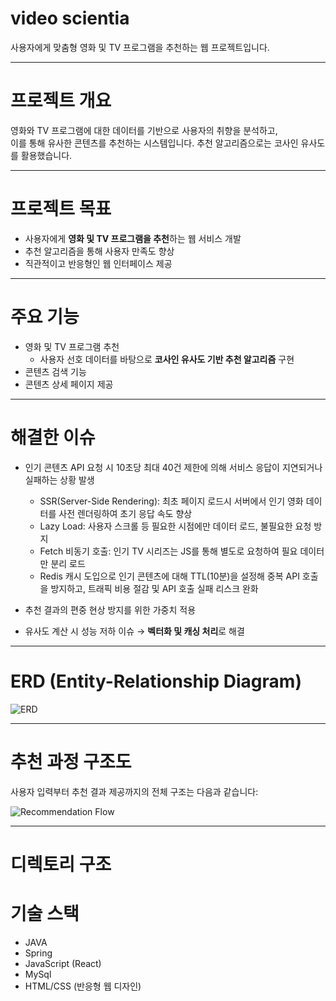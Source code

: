 # video scientia

사용자에게 맞춤형 영화 및 TV 프로그램을 추천하는 웹 프로젝트입니다.  

---

# 프로젝트 개요

영화와 TV 프로그램에 대한 데이터를 기반으로 사용자의 취향을 분석하고,  
이를 통해 유사한 콘텐츠를 추천하는 시스템입니다. 추천 알고리즘으로는 코사인 유사도를 활용했습니다.

---

# 프로젝트 목표

- 사용자에게 **영화 및 TV 프로그램을 추천**하는 웹 서비스 개발
- 추천 알고리즘을 통해 사용자 만족도 향상
- 직관적이고 반응형인 웹 인터페이스 제공

---

# 주요 기능

- 영화 및 TV 프로그램 추천  
  - 사용자 선호 데이터를 바탕으로 **코사인 유사도 기반 추천 알고리즘** 구현  
- 콘텐츠 검색 기능  
- 콘텐츠 상세 페이지 제공  

---

#  해결한 이슈

- 인기 콘텐츠 API 요청 시 10초당 최대 40건 제한에 의해 서비스 응답이 지연되거나 실패하는 상황 발생
  * SSR(Server-Side Rendering): 최초 페이지 로드시 서버에서 인기 영화 데이터를 사전 렌더링하여 초기 응답 속도 향상
  * Lazy Load: 사용자 스크롤 등 필요한 시점에만 데이터 로드, 불필요한 요청 방지
  * Fetch 비동기 호출: 인기 TV 시리즈는 JS를 통해 별도로 요청하여 필요 데이터만 분리 로드
  * Redis 캐시 도입으로 인기 콘텐츠에 대해 TTL(10분)을 설정해 중복 API 호출을 방지하고, 트래픽 비용 절감 및 API 호출 실패 리스크 완화

- 추천 결과의 편중 현상 방지를 위한 가중치 적용
- 유사도 계산 시 성능 저하 이슈 → **벡터화 및 캐싱 처리**로 해결

---

# ERD (Entity-Relationship Diagram)

![ERD](./docs/erd.png)

---

# 추천 과정 구조도

사용자 입력부터 추천 결과 제공까지의 전체 구조는 다음과 같습니다:

![Recommendation Flow](./docs/recommendation_flow.png)  

---

# 디렉토리 구조

# 기술 스택

- JAVA
- Spring
- JavaScript (React)
- MySql
- HTML/CSS (반응형 웹 디자인)


